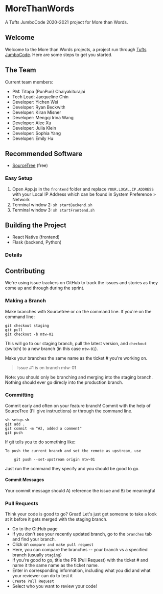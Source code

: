 
# MoreThanWords
A Tufts JumboCode 2020-2021 project for More than Words.
## Welcome
Welcome to the More than Words projects, a project run through [Tufts JumboCode](https://www.jumbocode.org). Here are some steps to get you started.

## The Team
Current team members:
* PM: Titapa (PunPun) Chaiyakiturajai
* Tech Lead: Jacqueline Chin
* Developer: Yichen Wei
* Developer: Ryan Beckwith
* Developer: Kiran Misner
* Developer: Mengqi Irina Wang
* Developer: Alec Xu
* Developer: Julia Klein
* Developer: Sophia Yang
* Developer: Emily Hu

## Recommended Software 
- [SourceTree](https://www.sourcetreeapp.com) (free)

### Easy Setup
1. Open App.js in the `frontend` folder and replace 
`YOUR.LOCAL.IP.ADDRESS` 
with 
your Local IP Address which can be found in System Preference > Network
2. Terminal window 2: `sh startBackend.sh`
3. Terminal window 3: `sh startFrontend.sh`

## Building the Project 
- React Native (frontend)
- Flask (backend, Python)

### Details 

## Contributing 
We're using issue trackers on GitHub to track the issues and stories as they come up and through during the sprint.

### Making a Branch 
Make branches with Sourcetree or on the command line. If you're on the command line:
```
git checkout staging
git pull
git checkout -b mtw-01
```

This will go to our staging branch, pull the latest version, and `checkout` (switch) to a new branch (in this case `mtw-01`).

Make your branches the same name as the ticket # you're working on.
> Issue #1 is on branch mtw-01

Note: you should only be branching and merging into the staging branch. Nothing should ever go direcly into the production branch.

### Committing
Commit early and often on your feature branch! Commit with the help of SourceTree (I'll give instructions) or through the command line.
```
sh setup.sh
git add .
git commit -m "#2, added a comment"
git push
```
If git tells you to do something like:
```
To push the current branch and set the remote as upstream, use

    git push --set-upstream origin mtw-01
```
Just run the command they specify and you should be good to go.

#### Commit Messages
Your commit message should A) reference the issue and B) be meaningful


### Pull Requests
Think your code is good to go? Great! Let's just get someone to take a look at it before it gets merged with the staging branch.

 - Go to the GitHub page
 - If you don't see your recently updated branch, go to the `branches` tab and find your branch.
 - Click on `compare and make pull request`
 - Here, you can compare the branches -- your branch vs a specified branch (usually `staging`)
 - If you're good to go, title the PR (Pull Request) with the ticket # and name it the same name as the ticket name.
 - Enter in corresponding information, including what you did and what your reviewer can do to test it
 - `Create Pull Request`
 - Select who you want to review your code!
